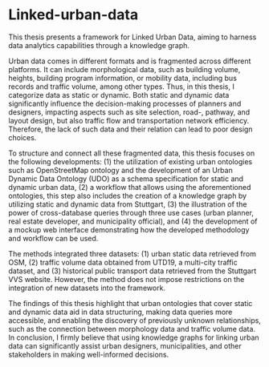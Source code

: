 # Linked-urban-data
This thesis presents a framework for Linked Urban Data, aiming to harness data analytics capabilities through a knowledge graph. 

Urban data comes in different formats and is fragmented across different platforms. It can include morphological data, such as building volume, heights, building program information, or mobility data, including bus records and traffic volume, among other types. Thus, in this thesis, I categorize data as static or dynamic. Both static and dynamic data significantly influence the decision-making processes of planners and designers, impacting aspects such as site selection, road-, pathway, and layout design, but also traffic flow and transportation network efficiency. Therefore, the lack of such data and their relation can lead to poor design choices.

To structure and connect all these fragmented data, this thesis focuses on the following developments: (1) the utilization of existing urban ontologies such as OpenStreetMap ontology and the development of an Urban Dynamic Data Ontology (UDO) as a schema specification for static and dynamic urban data,  (2) a workflow that allows using the aforementioned ontologies, this step also includes the creation of a knowledge graph by utilizing static and dynamic data from Stuttgart, (3) the illustration of the power of cross-database queries through three use cases (urban planner, real estate developer, and municipality official), and (4) the development of a mockup web interface demonstrating how the developed methodology and workflow can be used. 


The methods integrated three datasets: (1) urban static data retrieved from OSM, (2) traffic volume data obtained from UTD19, a multi-city traffic dataset, and (3) historical public transport data retrieved from the Stuttgart VVS website. However, the method does not impose restrictions on the integration of new datasets into the framework.


The findings of this thesis highlight that urban ontologies that cover static and dynamic data aid in data structuring, making data queries more accessible, and enabling the discovery of previously unknown relationships, such as the connection between morphology data and traffic volume data. In conclusion, I firmly believe that using knowledge graphs for linking urban data can significantly assist urban designers, municipalities, and other stakeholders in making well-informed decisions.

